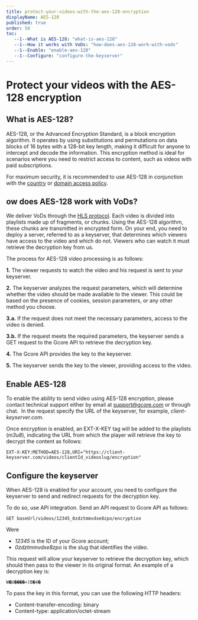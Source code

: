 ```yaml
---
title: protect-your-videos-with-the-aes-128-encryption
displayName: AES-128
published: true
order: 50
toc:
   --1--What is AES-128: "what-is-aes-128"
   --1--How it works with VoDs: "how-does-aes-128-work-with-vods"
   --1--Enable: "enable-aes-128"
   --1--Configure: "configure-the-keyserver"
---
```

# Protect your videos with the AES-128 encryption
  
## What is AES-128?

AES-128, or the Advanced Encryption Standard, is a block encryption algorithm. It operates by using substitutions and permutations on data blocks of 16 bytes with a 128-bit key length, making it difficult for anyone to intercept and decode the information. This encryption method is ideal for scenarios where you need to restrict access to content, such as videos with paid subscriptions. 

For maximum security, it is recommended to use AES-128 in conjunction with the <a href="https://gcore.com/docs/cdn/cdn-resource-options/security/control-access-to-the-content-with-country-referrer-ip-and-user-agents-policies#country-access-policy" target="_blank">country</a> or <a href="https://gcore.com/docs/cdn/cdn-resource-options/security/control-access-to-the-content-with-country-referrer-ip-and-user-agents-policies#referrer-access-policy" target="_blank">domain access policy</a>.

## ow does AES-128 work with VoDs?

We deliver VoDs through the <a href="https://gcore.com/docs/streaming/live-streams-and-videos-protocols-and-codecs/what-initial-parameters-of-your-live-streams-and-videos-we-can-accept" target="_blank">HLS protocol</a>. Each video is divided into playlists made up of fragments, or chunks. Using the AES-128 algorithm, these chunks are transmitted in encrypted form. On your end, you need to deploy a server, referred to as a keyserver, that determines which viewers have access to the video and which do not. Viewers who can watch it must retrieve the decryption key from us.

The process for AES-128 video processing is as follows:

**1.** The viewer requests to watch the video and his request is sent to your keyserver.

**2.** The keyserver analyzes the request parameters, which will determine whether the video should be made available to the viewer. This could be based on the presence of cookies, session parameters, or any other method you choose.

**3.a.** If the request does not meet the necessary parameters, access to the video is denied.

**3.b.** If the request meets the required parameters, the keyserver sends a GET request to the Gcore API to retrieve the decryption key.

**4.** The Gcore API provides the key to the keyserver.

**5.** The keyserver sends the key to the viewer, providing access to the video.

## Enable AES-128

To enable the ability to send video using AES-128 encryption, please contact technical support either by email at [support@gcore.com](mailto:support@gcore.com) or through chat.  In the request specify the URL of the keyserver, for example, *client-keyserver.com*. 

Once encryption is enabled, an EXT-X-KEY tag will be added to the playlists (*m3u8*), indicating the URL from which the player will retrieve the key to decrypt the content as follows:

```
EXT-X-KEY:METHOD=AES-128,URI="https://client-keyserver.com/videos/clientId_videoslug/encryption"
```

## Configure the keyserver

When AES-128 is enabled for your account, you need to configure the keyserver to send and redirect requests for the decryption key. 

To do so, use API integration. Send an API request to Gcore API as follows:

```
GET baseUrl/videos/12345_0zdztmmvdxe8zpo/encryption
```

Were

- *12345* is the ID of your Gcore account;
- *0zdztmmvdxe8zpo* is the slug that identifies the video.

This request will allow your keyserver to retrieve the decryption key, which should then pass to the viewer in its original format. An example of a decryption key is: 

```
W�U����<)B�4�
```

To pass the key in this format, you can use the following HTTP headers:

- Content-transfer-encoding: binary
- Content-type: application/octet-stream